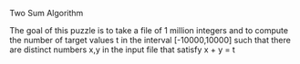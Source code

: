 Two Sum Algorithm

The goal of this puzzle is to take a file of 1 million integers and to compute the number of target values t in the interval [-10000,10000] such that there are distinct numbers x,y in the input file that satisfy x + y = t
